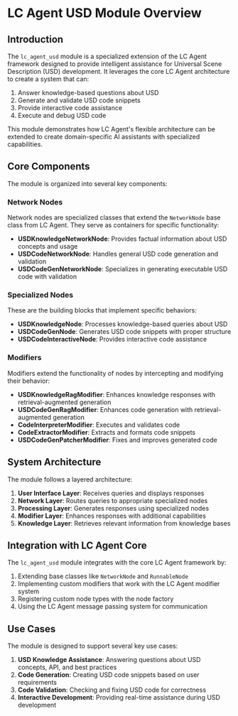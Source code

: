 # LC Agent USD Module Overview

## Introduction

The `lc_agent_usd` module is a specialized extension of the LC Agent framework designed to provide intelligent assistance for Universal Scene Description (USD) development. It leverages the core LC Agent architecture to create a system that can:

1. Answer knowledge-based questions about USD
2. Generate and validate USD code snippets
3. Provide interactive code assistance
4. Execute and debug USD code

This module demonstrates how LC Agent's flexible architecture can be extended to create domain-specific AI assistants with specialized capabilities.

## Core Components

The module is organized into several key components:

### Network Nodes

Network nodes are specialized classes that extend the `NetworkNode` base class from LC Agent. They serve as containers for specific functionality:

- **USDKnowledgeNetworkNode**: Provides factual information about USD concepts and usage
- **USDCodeNetworkNode**: Handles general USD code generation and validation
- **USDCodeGenNetworkNode**: Specializes in generating executable USD code with validation

### Specialized Nodes

These are the building blocks that implement specific behaviors:

- **USDKnowledgeNode**: Processes knowledge-based queries about USD
- **USDCodeGenNode**: Generates USD code snippets with proper structure
- **USDCodeInteractiveNode**: Provides interactive code assistance

### Modifiers

Modifiers extend the functionality of nodes by intercepting and modifying their behavior:

- **USDKnowledgeRagModifier**: Enhances knowledge responses with retrieval-augmented generation
- **USDCodeGenRagModifier**: Enhances code generation with retrieval-augmented generation
- **CodeInterpreterModifier**: Executes and validates code
- **CodeExtractorModifier**: Extracts and formats code snippets
- **USDCodeGenPatcherModifier**: Fixes and improves generated code

## System Architecture

The module follows a layered architecture:

1. **User Interface Layer**: Receives queries and displays responses
2. **Network Layer**: Routes queries to appropriate specialized nodes
3. **Processing Layer**: Generates responses using specialized nodes
4. **Modifier Layer**: Enhances responses with additional capabilities
5. **Knowledge Layer**: Retrieves relevant information from knowledge bases

## Integration with LC Agent Core

The `lc_agent_usd` module integrates with the core LC Agent framework by:

1. Extending base classes like `NetworkNode` and `RunnableNode`
2. Implementing custom modifiers that work with the LC Agent modifier system
3. Registering custom node types with the node factory
4. Using the LC Agent message passing system for communication

## Use Cases

The module is designed to support several key use cases:

1. **USD Knowledge Assistance**: Answering questions about USD concepts, API, and best practices
2. **Code Generation**: Creating USD code snippets based on user requirements
3. **Code Validation**: Checking and fixing USD code for correctness
4. **Interactive Development**: Providing real-time assistance during USD development

